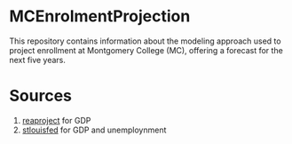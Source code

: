 # MCEnrolmentProjection
This repository contains information about the modeling approach used to project enrollment at Montgomery College (MC), offering a forecast for the next five years. 

# Sources
1. [reaproject](https://maryland.reaproject.org/data-tables/gsp-a200n/tools/240031/#page_3) for GDP
2. [stlouisfed](https://fred.stlouisfed.org/series/GDPALL24031) for GDP and unemploynment 
